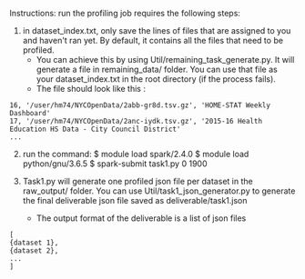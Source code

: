 Instructions:
run the profiling job requires the following steps:
1. in dataset_index.txt, only save the lines of files that are assigned to you and haven't ran yet. By default, it contains all the files that need to be profiled.
    - You can achieve this by using Util/remaining_task_generate.py. It will generate a file in remaining_data/ folder. You can use that file as your dataset_index.txt in the root directory (if the process fails).
    - The file should look like this :
```
16, '/user/hm74/NYCOpenData/2abb-gr8d.tsv.gz', 'HOME-STAT Weekly Dashboard'
17, '/user/hm74/NYCOpenData/2anc-iydk.tsv.gz', '2015-16 Health Education HS Data - City Council District'
...
```

2. run the command: 
$ module load spark/2.4.0
$ module load python/gnu/3.6.5
$ spark-submit task1.py 0 1900

3. Task1.py will generate one profiled json file per dataset in the raw_output/ folder. You can use Util/task1_json_generator.py to generate the final deliverable json file saved as deliverable/task1.json
    - The output format of the deliverable is a list of json files
```
[
{dataset 1},
{dataset 2},
...
]
```